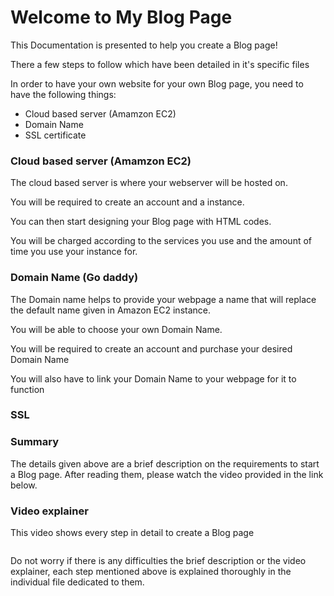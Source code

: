 # Welcome to My Blog Page

This Documentation is presented to help you create a Blog page!

There a few steps to follow which have been detailed in it's specific files 

In order to have your own website for your own Blog page, you need to have the following things:

* Cloud based server (Amamzon EC2)
* Domain Name
* SSL certificate

### Cloud based server (Amamzon EC2)

The cloud based server is where your webserver will be hosted on.

You will be required to create an account and a instance. 

You can then start designing your Blog page with HTML codes.

You will be charged according to the services you use and the amount of time you use your instance for. 

### Domain Name (Go daddy)

The Domain name helps to provide your webpage a name that will replace the default name given in Amazon EC2 instance. 

You will be able to choose your own Domain Name.

You will be required to create an account and purchase your desired Domain Name

You will also have to link your Domain Name to your webpage for it to function

### SSL 











### Summary 

The details given above are a brief description on the requirements to start a Blog page. After reading them, please watch the video provided in the link below.

### Video explainer

This video shows every step in detail to create a Blog page 

```

```


Do not worry if there is any difficulties the brief description or the video explainer, each step mentioned above is explained thoroughly in the individual file dedicated to them.



